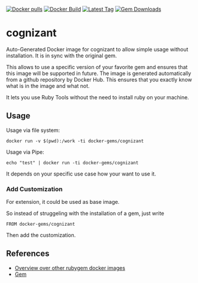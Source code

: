 [![Docker pulls](https://img.shields.io/docker/pulls/rubygem/cognizant.svg)](https://hub.docker.com/r/rubygem/cognizant/)
[![Docker Build](https://img.shields.io/docker/automated/rubygem/cognizant.svg)](https://hub.docker.com/r/rubygem/cognizant/)
[![Latest Tag](https://img.shields.io/github/tag/docker-rubygem/cognizant.svg)](https://hub.docker.com/r/rubygem/cognizant/)
[![Gem Downloads](https://img.shields.io/gem/dt/cognizant.svg)](https://rubygems.org/gems/cognizant/)
# cognizant

Auto-Generated Docker image for cognizant to allow simple usage without installation.
It is in sync with the original gem.

This allows to use a specific version of your favorite gem and ensures that this image will be supported in future.
The image is generated automatically from a github repository by Docker Hub.
This ensures that you exactly know what is in the image and what not.

It lets you use Ruby Tools without the need to install ruby on your machine.

## Usage

Usage via file system:

`docker run -v $(pwd):/work -ti docker-gems/cognizant`

Usage via Pipe:

`echo "test" | docker run -ti docker-gems/cognizant`

It depends on your specific use case how your want to use it.

### Add Customization

For extension, it could be used as base image.

So instead of struggeling with the installation of a gem, just write

`FROM docker-gems/cognizant`

Then add the customization.

## References

 - [Overview over other rubygem docker images](https://github.com/thinkbot/docker-rubygem)
 - [Gem](https://rubygems.org/gems/cognizant/)
